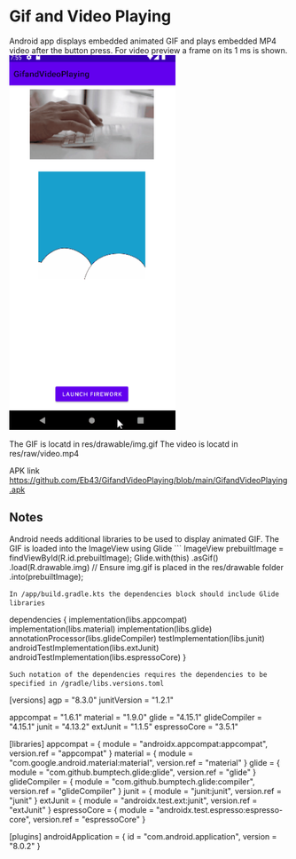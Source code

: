 # Gif and Video Playing
Android app displays embedded animated GIF and plays embedded MP4 video after the button press. For video preview a frame on its 1 ms is shown.
<br>
<img alt="fireworks imitation on android" src="https://raw.githubusercontent.com/Eb43/GifandVideoPlaying/main/GifandVideoPlaying.gif" style="width:300px;"/>

The GIF is locatd in res/drawable/img.gif
The video is locatd in res/raw/video.mp4

APK link
https://github.com/Eb43/GifandVideoPlaying/blob/main/GifandVideoPlaying.apk

## Notes

Android needs additional libraries to be used to display animated GIF. The GIF is loaded into the ImageView using Glide
        ```
        ImageView prebuiltImage = findViewById(R.id.prebuiltImage);
        Glide.with(this)
                .asGif()
                .load(R.drawable.img) // Ensure img.gif is placed in the res/drawable folder
                .into(prebuiltImage);
```
In /app/build.gradle.kts the dependencies block should include Glide libraries
```
dependencies {
    implementation(libs.appcompat)
    implementation(libs.material)
    implementation(libs.glide)
    annotationProcessor(libs.glideCompiler)
    testImplementation(libs.junit)
    androidTestImplementation(libs.extJunit)
    androidTestImplementation(libs.espressoCore)
}
```
Such notation of the dependencies requires the dependencies to be specified in /gradle/libs.versions.toml
```
[versions]
agp = "8.3.0"
junitVersion = "1.2.1"

appcompat = "1.6.1"
material = "1.9.0"
glide = "4.15.1"
glideCompiler = "4.15.1"
junit = "4.13.2"
extJunit = "1.1.5"
espressoCore = "3.5.1"


[libraries]
appcompat = { module = "androidx.appcompat:appcompat", version.ref = "appcompat" }
material = { module = "com.google.android.material:material", version.ref = "material" }
glide = { module = "com.github.bumptech.glide:glide", version.ref = "glide" }
glideCompiler = { module = "com.github.bumptech.glide:compiler", version.ref = "glideCompiler" }
junit = { module = "junit:junit", version.ref = "junit" }
extJunit = { module = "androidx.test.ext:junit", version.ref = "extJunit" }
espressoCore = { module = "androidx.test.espresso:espresso-core", version.ref = "espressoCore" }


[plugins]
androidApplication = { id = "com.android.application", version = "8.0.2" }

```
